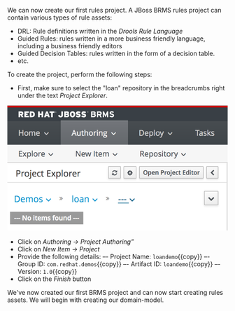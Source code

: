 We can now create our first rules project. A JBoss BRMS rules project can contain various types of rule assets:

- DRL: Rule definitions written in the *Drools Rule Language*
- Guided Rules: rules written in a more business friendly language, including a business friendly editors
- Guided Decision Tables: rules written in the form of a decision table.
- etc.

To create the project, perform the following steps:
- First, make sure to select the "loan" repository in the breadcrumbs right under the text *Project Explorer*.

![Select loan repository](../../assets/brms-select-loan-repository.png)

- Click on *Authoring -> Project Authoring”*
- Click on *New Item -> Project*
- Provide the following details:
–- Project Name: `loandemo`{{copy}}
–- Group ID: `com.redhat.demos`{{copy}}
–- Artifact ID: `loandemo`{{copy}}
–- Version: `1.0`{{copy}}
- Click on the *Finish* button

We've now created our first BRMS project and can now start creating rules assets. We will begin with creating our domain-model.
